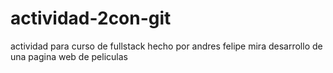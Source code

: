 # actividad-2con-git
actividad para curso de fullstack hecho por andres felipe mira
desarrollo de una pagina web de peliculas 

